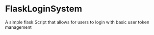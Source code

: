 # FlaskLoginSystem
A simple flask Script that allows for users to login with basic user token management
